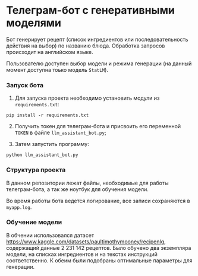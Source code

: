 # Телеграм-бот с генеративными моделями

Бот генерирует рецепт (список ингредиентов или последовательность действия на выбор) по названию блюда. Обработка запросов происходит на английском языке.

Пользователю доступен выбор модели и режима генерации (на данный момент доступна тоько модель `StatLM`).


### Запуск бота

1. Для запуска проекта необходимо установить модули из `requirements.txt`:
```
pip install -r requirements.txt
```

2. Получить токен для телеграм-бота и присвоить его переменной `TOKEN` в файле `llm_assistant_bot.py`;

3. Затем запустить программу:
```
python llm_assistant_bot.py
```

### Структура проекта

В данном репозитории лежат файлы, необходимые для работы телеграм-бота, а так же ноутбук для обучения модели.

Во время работы бота ведется логирование, все записи сохраняются в `myapp.log`.

### Обучение модели

В обчении использовался датасет https://www.kaggle.com/datasets/paultimothymooney/recipenlg, содержащий данные 2 231 142 рецептов. Было обучено два экземпляра модели, на списках ингредиентов и на текстах инструкций соответственно. К обеим были подобраны оптимальные параметры для генерации.
